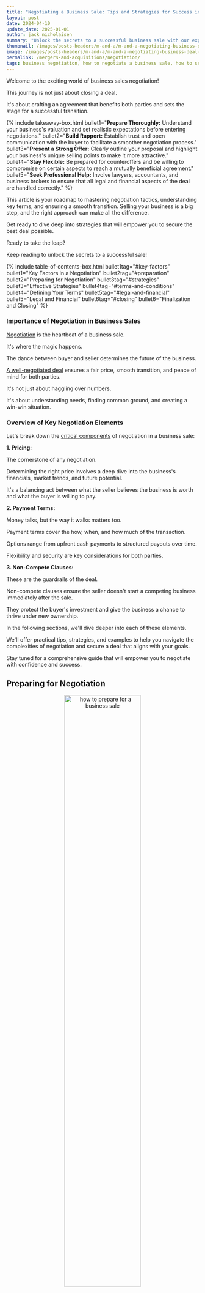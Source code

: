 ```yaml
---
title: "Negotiating a Business Sale: Tips and Strategies for Success in 2025"
layout: post
date: 2024-04-10
update_date: 2025-01-01
author: jack_nicholaisen
summary: "Unlock the secrets to a successful business sale with our expert negotiation strategies. Boost your confidence and secure a favorable deal!"
thumbnail: /images/posts-headers/m-and-a/m-and-a-negotiating-business-deal-header.png
image: /images/posts-headers/m-and-a/m-and-a-negotiating-business-deal-header.png
permalink: /mergers-and-acquisitions/negotiation/
tags: business negotiation, how to negotiate a business sale, how to sell a business, how to negotiate a business merger, how to negotiate a business acquisition,
---
```


Welcome to the exciting world of business sales negotiation! 

This journey is not just about closing a deal. 

It's about crafting an agreement that benefits both parties and sets the stage for a successful transition. 

{% include takeaway-box.html bullet1="<b>Prepare Thoroughly:</b> Understand your business's valuation and set realistic expectations before entering negotiations." bullet2="<b>Build Rapport:</b> Establish trust and open communication with the buyer to facilitate a smoother negotiation process." bullet3="<b>Present a Strong Offer:</b> Clearly outline your proposal and highlight your business's unique selling points to make it more attractive." bullet4="<b>Stay Flexible:</b> Be prepared for counteroffers and be willing to compromise on certain aspects to reach a mutually beneficial agreement." bullet5="<b>Seek Professional Help:</b> Involve lawyers, accountants, and business brokers to ensure that all legal and financial aspects of the deal are handled correctly." %}

This article is your roadmap to mastering negotiation tactics, understanding key terms, and ensuring a smooth transition. Selling your business is a big step, and the right approach can make all the difference. 

Get ready to dive deep into strategies that will empower you to secure the best deal possible. 

Ready to take the leap? 

Keep reading to unlock the secrets to a successful sale!

{% include table-of-contents-box.html bullet1tag="#key-factors" bullet1="Key Factors in a Negotiation" bullet2tag="#preparation" bullet2="Preparing for Negotiation" bullet3tag="#strategies" bullet3="Effective Strategies" bullet4tag="#terms-and-conditions" bullet4="Defining Your Terms" bullet5tag="#legal-and-financial" bullet5="Legal and Financial" bullet6tag="#closing" bullet6="Finalization and Closing" %}

### Importance of Negotiation in Business Sales

<a href="https://smallbiz101.com/selling-a-business/the-art-of-negotiating-a-business-sale/" target="_blank">Negotiation</a> is the heartbeat of a business sale. 

It's where the magic happens. 

The dance between buyer and seller determines the future of the business. 

<a href="https://acquira.com/how-to-negotiate-when-selling-a-business/" target="_blank">A well-negotiated deal</a> ensures a fair price, smooth transition, and peace of mind for both parties. 
<a id="key-factors"> 

It's not just about haggling over numbers. 

It's about understanding needs, finding common ground, and creating a win-win situation.

### Overview of Key Negotiation Elements

Let's break down the <a href="https://fitsmallbusiness.com/selling-a-business/" target="_blank">critical components</a> of negotiation in a business sale:

**1. Pricing:** 

The cornerstone of any negotiation. 

Determining the right price involves a deep dive into the business's financials, market trends, and future potential. 

It's a balancing act between what the seller believes the business is worth and what the buyer is willing to pay.

**2. Payment Terms:** 

Money talks, but the way it walks matters too. 

Payment terms cover the how, when, and how much of the transaction. 

Options range from upfront cash payments to structured payouts over time. 

Flexibility and security are key considerations for both parties.

**3. Non-Compete Clauses:** 

These are the guardrails of the deal. 

Non-compete clauses ensure the seller doesn't start a competing business immediately after the sale. 

They protect the buyer's investment and give the business a chance to thrive under new ownership.

In the following sections, we'll dive deeper into each of these elements. 
<a id="preparation"> 

We'll offer practical tips, strategies, and examples to help you navigate the complexities of negotiation and secure a deal that aligns with your goals. 

Stay tuned for a comprehensive guide that will empower you to negotiate with confidence and success.

## Preparing for Negotiation

<center>
<img alt="how to prepare for a business sale" src="/images/content/success-favors-the-prepared.png" title="How to prepare when buying a business" style="width: 63%; height: 63%">
</center>

Preparation is the key to success in any negotiation. 

It's about <a href="https://www.businessinitiative.org/mergers-and-acquisitions/valuation-techniques/" target="_blank">understanding your business's worth</a>, setting realistic expectations, and knowing what you can and cannot compromise on. 

Let's explore these crucial steps in detail.

### Understanding Your Business's Valuation

- **Methods for Valuing a Business:** 

There are several ways to <a href="https://fitsmallbusiness.com/how-to-value-a-business/" target="_blank">value a business</a>, each with its own merits. 

The most common methods include:

**Asset-Based Approach:** This method looks at the company's assets and liabilities to determine its net worth.
   
**Income Approach:** Here, the focus is on the business's earning potential, often using discounted cash flow analysis.
   
**Market Approach:** This method compares your business to similar ones that have recently been sold.

- **Factors Influencing Business Value:** 

Several factors can impact your <a href="https://online.hbs.edu/blog/post/how-to-value-a-company" target="_blank">business's valuation</a>, including:

**Financial Performance:** Revenue, profit margins, and growth trends are crucial.

**Industry Trends:** The health of your industry can significantly affect valuation.

**Customer Base:** A loyal and diverse customer base adds value.

**Intellectual Property:** Patents, trademarks, and proprietary technology can boost valuation.

### Setting Realistic Expectations

- **Market Trends and Comparable Sales:** 

Research the current market trends and look at comparable sales in your industry. 

This will give you a benchmark for your business's value.

- **Balancing Emotional Attachment with Financial Realities:** 

It's natural to have an emotional attachment to your business. 

However, it's important to separate emotions from the financial realities of the sale. 

Be objective about your business's worth.

### Identifying Non-Negotiables and Flexibility Areas

- **Core Objectives of the Sale:** 

Understand your primary goals for the sale. 

Is it a quick exit, maximum profit, or ensuring the business's legacy? 

This will guide your negotiation strategy.

- **Prioritizing Terms and Conditions:** 

Determine which terms are non-negotiable and where you have room for flexibility. 

For example, you might be firm on price but flexible on payment terms.
<a id="strategies"> 

By thoroughly preparing for negotiation, you'll enter discussions with a clear understanding of your business's value, realistic expectations, and a strategy for achieving your objectives. 

This preparation lays the foundation for successful negotiations and a favorable outcome.

## Strategies for Effective Negotiation

<center>
<img alt="what makes a good business deal" src="/images/content/winning-strategy.png" title="How to get the best price for a business" style="width: 63%; height: 63%">
</center>

Negotiation is an art, and like any art, it requires skill, practice, and a dash of finesse. 

Here are some strategies to help you navigate this delicate dance and emerge victorious.

### Building Rapport with the Buyer

- **Establishing Trust and Open Communication:** 

Trust is the foundation of any successful negotiation. 

Be transparent, honest, and open in your communication. 

This <a href="https://www.masterclass.com/articles/how-to-build-rapport" target="_blank">builds a positive relationship</a> and makes the negotiation process smoother.

- **Understanding the Buyer's Motivations and Constraints:** 

Put yourself in the buyer's shoes. 

What are their goals, needs, and limitations? 

Understanding these will help you tailor your approach and find common ground.

### Presenting Your Offer

- **Structuring the Initial Proposal:** 

Your initial proposal is <a href="https://www.storydoc.com/blog/how-to-write-a-sales-proposal" target="_blank">your first impression</a>.

Make it count. 

Clearly outline the terms, but leave room for negotiation. 

Be concise, yet comprehensive.

- **Highlighting Key Selling Points and Value Propositions:** 

What makes your business stand out? 

Is it your robust customer base, innovative technology, or strong financials? 

Highlight these selling points to make your offer more attractive.

### Navigating Counteroffers and Rejections

- **Techniques for Effective Counter-Negotiation:** 

Counteroffers are part of the game. 

Stay calm and collected. 

Use them as an opportunity to <a href="https://www.salesforce.com/blog/price-negotiation/" target="_blank">understand the buyer's priorities</a> and adjust your offer accordingly.

- **Knowing When to Compromise:** 

Not all battles are worth fighting. 

Know when to stand your ground and when to compromise. 

Sometimes, a small concession can pave the way for a successful deal.
<a id="terms-and-conditions"> 

Effective negotiation is about building rapport, presenting a strong offer, and skillfully navigating the back-and-forth of counteroffers. 

With these strategies, you're well on your way to sealing a deal that benefits both you and the buyer.

## Negotiating Specific Terms

<center>
<img alt="how to negotiate terms when buying or selling a business" src="/images/content/terms-and-conditions.png" title="How to negotiate a business sale" style="width: 63%; height: 63%">
</center>

When it comes to negotiating the sale of your business, <a href="https://www.bizquest.com/learn/article/structuring-the-sale/" target="_blank">the devil is in the details</a>. 

Here's how to navigate the key terms of your deal.

### Pricing and Valuation

-  **Strategies for Justifying Your Asking Price:** 

Your asking price is not just a number. 

It's a reflection of your business's worth. 

Support your price with solid financial data, market analysis, and future earnings potential. 

Be prepared to explain your valuation method and how you arrived at your figure.

- **Handling Price Objections and Adjustments:** 

Price objections are common. 

Listen to the buyer's concerns and be open to negotiation. 

Sometimes, a slight price adjustment can make a big difference in reaching an agreement. 

Be flexible, but don't undervalue your business.

### Payment Terms

- **Exploring Different Payment Structures:** 

Payment terms can vary widely. 

Options include a lump sum, installments, <a href="https://www.wallstreetprep.com/knowledge/earn-outs-ma/" target="_blank">earn-outs</a>, or a combination of these. 

Consider what works best for your financial situation and risk tolerance.

- **Ensuring Financial Security and Feasibility:** 

Security is key. 

If the payment is in installments, consider asking for a down payment or using an escrow service. 

Make sure the payment plan is feasible for the buyer and doesn't put your financial security at risk.

### Non-Compete Clauses

- **Importance of Non-Compete Agreements in Business Sales:** 

<a href="https://www.investopedia.com/terms/n/noncompete-agreement.asp" target="_blank">Non-compete clauses</a> prevent you from starting a competing business within a certain time frame and geographic area. 

They protect the buyer's investment and help ensure the continued success of the business.

- **Negotiating the Scope and Duration of Non-Compete Clauses:** 

The terms of non-compete clauses can be negotiable. 

Aim for a scope and duration that is fair to both parties. 

Consider factors such as your future plans and the industry's competitive landscape.
<a id="legal-and-financial"> 

Negotiating the specifics of your business sale requires careful consideration of pricing, payment terms, and non-compete clauses. 

By focusing on these key areas, you can create a deal that is both fair and favorable for all parties involved.

## Legal and Financial Considerations

<center>
<img alt="legal and financial consideration in a business sale" src="/images/content/profit-loss-risk.png" title="WHat are the most important things when buying or selling a business" style="width: 63%; height: 63%">
</center>

The sale of a business involves complex legal and financial considerations. 

To navigate this landscape, it's crucial to involve <a href="https://www.investopedia.com/articles/fa-profession/092516/financial-advisors-should-cater-small-business-needs.asp" target="_blank">professional advisors</a> and ensure that all aspects of the deal comply with laws and regulations.

### Involving Professional Advisors

- **Role of Lawyers, Accountants, and Business Brokers:** 

Each of these professionals plays a vital role in the sale process.

**Lawyers** help draft and review contracts, ensuring they protect your interests and comply with legal requirements.

**Accountants** provide financial analysis and advice, assisting with valuation and tax implications.

**Business Brokers** can facilitate the sale process, from marketing the business to negotiating with potential buyers.

- **Coordinating with Your Team for a Unified Approach:** 

It's important to ensure that <a href="https://workleap.com/blog/how-to-build-a-team/" target="_blank">your team</a> of advisors works together seamlessly. 

Regular communication and collaboration between your lawyer, accountant, and broker can help streamline the process and avoid any potential conflicts.

<p>
<b>➤ MORE: </b> <a href="/mergers-and-acquisitions/legal-challenges/" target="_blank">Why are financial advisors so important?</a>
</p>

###  Ensuring Compliance and Protecting Interests

- **Reviewing Contracts and Agreements:** 

<a href="https://www.muckle-llp.com/insights/legal-commentary/drafting-business-contracts/" target="_blank">Contracts</a> are the backbone of any business sale. 

Have your lawyer thoroughly review all documents to ensure they accurately reflect the terms of the deal and provide adequate protection for your interests.

- **Addressing Liabilities and Contingencies:** 

It's essential to identify and address any potential liabilities or contingencies that could impact the sale. 

This might include outstanding debts, legal disputes, or environmental issues. 

Work with your advisors to resolve these issues before closing the deal.
<a id="closing"> 

Legal and financial considerations are critical components of a business sale. 

By involving professional advisors and ensuring compliance with all legal and financial requirements, you can protect your interests and facilitate a smooth transaction.

## Closing the Deal

<center>
<img alt="closing the business deal" src="/images/content/sign-here.png" title="How to close a business sale" style="width: 63%; height: 63%">
</center>

The final stretch of the business sale process is both exciting and critical. 

It's where everything comes together, and the deal is finalized. 

Here's how to navigate this final phase.

### Finalizing Negotiations and Reaching an Agreement

- **Reviewing and Signing the Sales Agreement:** 

The sales agreement is the culmination of the negotiation process. 

It outlines all the terms of the sale, including price, payment terms, and any other conditions. 

Review this document carefully with your lawyer to ensure it accurately reflects the agreed-upon terms. 

Once everything is in order, it's time to <a href="https://www.pon.harvard.edu/daily/dealmaking-daily/7-tips-for-closing-the-deal-in-negotiations/" target="_blank">sign the agreement and make it official</a>.

- **Handling Last-Minute Negotiations and Adjustments:** 

It's not uncommon for last-minute issues to arise. 

Perhaps the buyer has a final request, or there's a detail that needs tweaking. 

Stay flexible and open to discussion, but also be mindful of your boundaries. 

The goal is to <a href="https://blog.hubspot.com/sales/sell-your-business" target="_blank">resolve any outstanding issues</a> and move forward with the deal.

### Transitioning Ownership and Post-Sale Considerations

- **Planning for a Smooth Handover:** 

Transitioning ownership of the business is a delicate process. 

Work with the buyer to create a transition plan that ensures a seamless handover. 

This might include training the new owner, introducing them to key clients or suppliers, and transferring any necessary licenses or permits.

- **Maintaining Relationships for Future Opportunities:** 

Just because the sale is complete doesn't mean your relationship with the buyer ends. 

Maintaining a positive relationship can lead to future opportunities, such as consulting work or referrals. 

Stay in touch and be open to collaboration down the line.

Closing the deal involves finalizing negotiations, signing the sales agreement, and transitioning ownership of the business. 

By handling these steps with care and professionalism, you can <a href="https://www.investopedia.com/articles/pf/08/sell-small-business.asp" target="_blank">ensure a successful conclusion</a> to the sale process and set the stage for a bright future for both you and the buyer.

## In Summary...

Congratulations! 

You've navigated the complex journey of <a href="https://www.pon.harvard.edu/tag/the-art-of-negotiation/" target="_blank">negotiating a business sale</a>. 

Let's take a moment to recap the key strategies to help you seal the deal with confidence.

### A Quick Recap of Key Negotiation Strategies

**1. Preparation is Paramount:** Understand your business's valuation, set realistic expectations, and identify your non-negotiables.

**2. Build Rapport with the Buyer:** Establish trust, communicate openly, and understand the buyer's motivations.

**3. Present a Strong Offer:** Clearly outline your proposal and highlight your business's unique selling points.

**4. Navigate Counteroffers with Grace:** Be prepared for back-and-forth negotiations and know when to compromise.

**5. Pay Attention to Details:** Carefully negotiate pricing, payment terms, and non-compete clauses.

**6. Involve Professional Advisors:** Rely on lawyers, accountants, and brokers for their expertise.

**7. Ensure Legal and Financial Compliance:** Review contracts thoroughly and address any liabilities.

**8. Plan for a Smooth Transition:** Work with the buyer to ensure a seamless handover of the business.

Negotiating the sale of a business is a complex and multifaceted process that requires careful preparation, clear communication, and strategic thinking. 

By understanding the value of your business, setting realistic expectations, and building a strong rapport with the buyer, you can navigate the negotiation process more effectively. 

Presenting a well-structured offer and being open to compromise are key to reaching a mutually beneficial agreement. 

Additionally, involving professional advisors ensures that all legal and financial aspects are properly addressed, providing peace of mind and a smoother transaction.

By applying the strategies and insights outlined in this article, entrepreneurs can enhance their negotiation skills and increase their chances of a successful business sale. 

The knowledge gained from this article empowers business owners to approach negotiations with confidence, make informed decisions, and ultimately achieve a favorable outcome for their business sale.

**Ready to take the next step in selling your business?**

<a href="https://calendly.com/businessinitiative/30-minute-consultation-call" target="_blank">Schedule a consultation call</a> with Business Initiative today to receive personalized guidance and support throughout your business sale journey. 

Our team of experts is here to help you navigate the complexities of negotiation and ensure a successful transaction. 

Don't forget to subscribe to the Business Initiative newsletter for more valuable insights and tips on business transactions. 

Follow us on X (Twitter) to stay updated on the latest trends and news in the business world.

[Contact us today](https://www.businessinitiative.org/contact/) to unlock the full potential of your business sale!

<br>
<a href="https://twitter.com/intent/tweet?screen_name=BisInitiative&ref_src=twsrc%5Etfw" class="twitter-mention-button" data-size="large" data-show-count="false">Tweet to @BisInitiative</a><script async src="https://platform.twitter.com/widgets.js" charset="utf-8"></script>
<br>

<iframe src="https://embeds.beehiiv.com/4b55f309-919b-4f27-82e1-28bfbbc3543f" data-test-id="beehiiv-embed" width="100%" height="320" frameborder="0" scrolling="no" style="border-radius: 4px; border: 2px solid #e5e7eb; margin: 0; background-color: transparent;"></iframe>



<br>

## Resources, Tools, & Sources

Embarking on a business sale negotiation journey is a significant endeavor. 

To assist you in this process, we've compiled a list of resources and tools that can provide valuable insights and guidance.

###  Recommended Books and Articles on Negotiation

- **"<a href="https://www.amazon.com/Never-Split-Difference-Negotiating-Depended/dp/0062407805" target="_blank">Never Split the Difference</a>" by Chris Voss:** A former FBI hostage negotiator offers powerful negotiation tactics that can be applied to business negotiations.

- **"<a href="https://www.amazon.com/Getting-Yes-Negotiating-Agreement-Without/dp/0143118757" target="_blank">Getting to Yes</a>" by Roger Fisher and William Ury:** This classic book introduces the concept of principled negotiation, focusing on mutual gains.

- **<a href="https://hbr.org/2020/07/whats-your-negotiation-strategy" target="_blank">Harvard Business Review Articles</a>:** HBR regularly publishes articles on negotiation strategies, such as "10 Hard Truths About Negotiation" and "Negotiating with Emotion."

### Online Courses and Workshops

- **<a href="https://pll.harvard.edu/course/negotiation-mastery" target="_blank">Negotiation Mastery by Harvard Business School Online</a>:** This course teaches negotiation techniques and strategies for creating value in deals.

- **<a href="https://online.umich.edu/courses/successful-negotiation-essential-strategies-and-skills/" target="_blank">Successful Negotiation: Essential Strategies and Skills</a> by the University of Michigan on Coursera:** A practical course that covers the four key stages of negotiation.

- **<a href="https://executive.mit.edu/course/mastering-negotiation-and-influence/a056g00000URaaRAAT.html" target="_blank">Negotiation and Influence by MIT Sloan Executive Education</a>:** This program focuses on developing persuasive negotiation and influencing skills.

### Professional Services for Business Sale Negotiation

**1. Business Brokers:** 

Firms like Sunbelt Business Brokers and Transworld Business Advisors offer services to facilitate the sale process, including valuation, marketing, and negotiation.

**2. Law Firms:** 

Specialized law firms can provide legal advice and representation during negotiations. 

Look for firms with experience in business transactions.

**3. Financial Advisors:** 

Professionals like certified public accountants (CPAs) and financial planners can offer guidance on the financial aspects of the sale, including tax implications and valuation.

By leveraging these resources and tools, you can enhance your negotiation skills and better prepare for a successful business sale. 

Remember, the more informed and prepared you are, the more likely you are to achieve a favorable outcome.

<br>
<details>
<summary><b>Sources</b></summary>
<br>
<ul>
    <li><a href="https://fitsmallbusiness.com/selling-a-business/" target="_blank">12 Questions to Ask When Selling a Business</a></li>
    <li><a href="https://acquira.com/how-to-negotiate-when-selling-a-business/" target="_blank">Negotiating the Sale Of Your Business: A Complete Guide for Smart Entrepreneurs</a></li>
    <li><a href="https://smallbiz101.com/selling-a-business/the-art-of-negotiating-a-business-sale/" target="_blank">The Art of Negotiating a Business Sale</a></li>
    <li><a href="https://www.businessinitiative.org/mergers-and-acquisitions/valuation-techniques/" target="_blank">Valuation Techniques for Small Businesses</a></li>
    <li><a href="https://fitsmallbusiness.com/how-to-value-a-business/" target="_blank">How to Value a Business: The Ultimate Guide</a></li>
    <li><a href="https://online.hbs.edu/blog/post/how-to-value-a-company" target="_blank">HOW TO VALUE A COMPANY: 6 METHODS AND EXAMPLES</a></li>
    <li><a href="https://www.masterclass.com/articles/how-to-build-rapport" target="_blank">How to Build Rapport: 6 Tips for Connecting With Others</a></li>
    <li><a href="https://www.storydoc.com/blog/how-to-write-a-sales-proposal" target="_blank">Write Sales Proposals That Stand Out</a></li>
    <li><a href="https://www.salesforce.com/blog/price-negotiation/" target="_blank">12 Tactics to Make Your Price Negotiations Smooth and Successful</a></li>
    <li><a href="https://www.investopedia.com/terms/n/noncompete-agreement.asp" target="_blank">Investopedia: Non-Compete Agreements</a></li>
    <li><a href="https://www.wallstreetprep.com/knowledge/earn-outs-ma/" target="_blank">Earnouts in M&A</a></li>
    <li><a href="https://www.bizquest.com/learn/article/structuring-the-sale/" target="_blank">Structuring the Sale When Selling a Business</a></li>
    <li><a href="https://workleap.com/blog/how-to-build-a-team/" target="_blank">How to build a team: what to do and what not to miss</a></li>
    <li><a href="https://www.investopedia.com/articles/fa-profession/092516/financial-advisors-should-cater-small-business-needs.asp" target="_blank">How Financial Advisors Can Help Small Business</a></li>
    <li><a href="https://www.muckle-llp.com/insights/legal-commentary/drafting-business-contracts/" target="_blank">Top 5 Tips for Drafting and Negotiating Business Contracts</a></li>
    <li><a href="https://www.pon.harvard.edu/daily/dealmaking-daily/7-tips-for-closing-the-deal-in-negotiations/" target="_blank">7 Tips for Closing the Deal in Negotiations</a></li>
    <li><a href="https://www.investopedia.com/articles/pf/08/sell-small-business.asp" target="_blank">7 Steps to Selling Your Small Business</a></li>
    <li><a href="https://blog.hubspot.com/sales/sell-your-business" target="_blank">How To Sell Your Business and Make a Successful Exit</a></li>
    <li><a href="https://www.pon.harvard.edu/tag/the-art-of-negotiation/" target="_blank">The Art of Negotiation</a></li>
    <li><a href="https://www.vistage.com/research-center/business-growth-strategy/six-successful-strategies-for-negotiation/" target="_blank">What are the best negotiation strategies?</a></li>
    <li><a href="https://mitsloan.mit.edu/ideas-made-to-matter/5-tips-successful-negotiations" target="_blank">5 tips for successful negotiations</a></li>
    <li><a href="https://www.forbes.com/sites/kristinmckenna/2021/05/04/how-to-sell-your-business-what-to-do-before-during-and-after-the-sale/?sh=1e0331f3190b" target="_blank">How To Sell Your Business: What To Do Before, During, And After The Sale</a></li>
    <li><a href="https://www.coursera.org/learn/negotiation-skills" target="_blank">Coursera: Successful Negotiation: Essential Strategies and Skills</a></li>
    <li><a href="https://www.sunbeltnetwork.com/" target="_blank">Sunbelt Business Brokers</a></li>
</ul>
</details>




